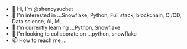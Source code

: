 - 👋 Hi, I’m @shenoysuchet
- 👀 I’m interested in ...Snowflake, Python, Full stack, blockchain, CI/CD, Data science, AI, ML
- 🌱 I’m currently learning ...Python, Snowflake
- 💞️ I’m looking to collaborate on ...python, snowflake
- 📫 How to reach me ...

<!---
shenoysuchet/shenoysuchet is a ✨ special ✨ repository because its `README.md` (this file) appears on your GitHub profile.
You can click the Preview link to take a look at your changes.
--->
